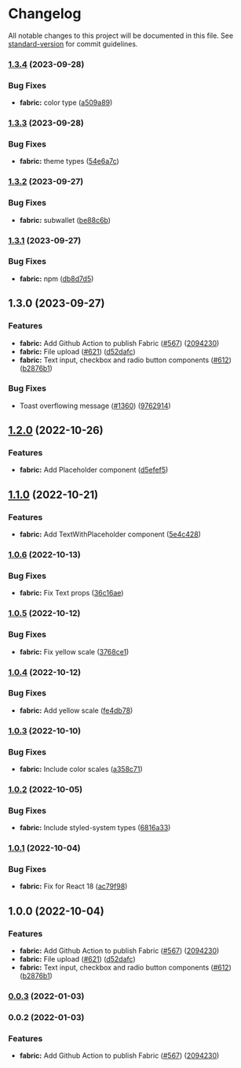 # Changelog

All notable changes to this project will be documented in this file. See [standard-version](https://github.com/conventional-changelog/standard-version) for commit guidelines.

### [1.3.4](https://github.com/centrifuge/apps/compare/fabric/v1.3.3...fabric/v1.3.4) (2023-09-28)


### Bug Fixes

* **fabric:** color type ([a509a89](https://github.com/centrifuge/apps/commit/a509a890318fa1b268210d018f6b995ae1d66721))

### [1.3.3](https://github.com/centrifuge/apps/compare/fabric/v1.3.2...fabric/v1.3.3) (2023-09-28)


### Bug Fixes

* **fabric:** theme types ([54e6a7c](https://github.com/centrifuge/apps/commit/54e6a7c8691fc5e7ea55804d6123e1a6f8417136))

### [1.3.2](https://github.com/centrifuge/apps/compare/fabric/v1.3.1...fabric/v1.3.2) (2023-09-27)


### Bug Fixes

* **fabric:** subwallet ([be88c6b](https://github.com/centrifuge/apps/commit/be88c6b4979b038e735995c89196c8744fdef8b0))

### [1.3.1](https://github.com/centrifuge/apps/compare/fabric/v1.3.0...fabric/v1.3.1) (2023-09-27)


### Bug Fixes

* **fabric:** npm ([db8d7d5](https://github.com/centrifuge/apps/commit/db8d7d56ddf29409c989003d17b80dab11c8e624))

## 1.3.0 (2023-09-27)


### Features

* **fabric:** Add Github Action to publish Fabric ([#567](https://github.com/centrifuge/apps/issues/567)) ([2094230](https://github.com/centrifuge/apps/commit/209423015ddece52cb8067803e57f9edd7124b00))
* **fabric:** File upload ([#621](https://github.com/centrifuge/apps/issues/621)) ([d52dafc](https://github.com/centrifuge/apps/commit/d52dafc4042ad2e6fd4a503003bf970953483395))
* **fabric:** Text input, checkbox and radio button components ([#612](https://github.com/centrifuge/apps/issues/612)) ([b2876b1](https://github.com/centrifuge/apps/commit/b2876b1088d520cd13844d139f126098273c557a))


### Bug Fixes

* Toast overflowing message ([#1360](https://github.com/centrifuge/apps/issues/1360)) ([9762914](https://github.com/centrifuge/apps/commit/97629144782b189e7dbaa3593bca37f902393f67))

## [1.2.0](https://github.com/centrifuge/apps/compare/fabric/v1.1.0...fabric/v1.2.0) (2022-10-26)


### Features

* **fabric:** Add Placeholder component ([d5efef5](https://github.com/centrifuge/apps/commit/d5efef5338b949bc86be2852fd722f9d6da56ba2))

## [1.1.0](https://github.com/centrifuge/apps/compare/fabric/v1.0.6...fabric/v1.1.0) (2022-10-21)


### Features

* **fabric:** Add TextWithPlaceholder component ([5e4c428](https://github.com/centrifuge/apps/commit/5e4c4288b4e9a931dcaef2baeb9c1b6e76eccd18))

### [1.0.6](https://github.com/centrifuge/apps/compare/fabric/v1.0.5...fabric/v1.0.6) (2022-10-13)


### Bug Fixes

* **fabric:** Fix Text props ([36c16ae](https://github.com/centrifuge/apps/commit/36c16aec3dd05626e8026f543096cade3caac78a))

### [1.0.5](https://github.com/centrifuge/apps/compare/fabric/v1.0.4...fabric/v1.0.5) (2022-10-12)


### Bug Fixes

* **fabric:** Fix yellow scale ([3768ce1](https://github.com/centrifuge/apps/commit/3768ce1a2e6641cc577b32c4246947b7dbae0662))

### [1.0.4](https://github.com/centrifuge/apps/compare/fabric/v1.0.3...fabric/v1.0.4) (2022-10-12)


### Bug Fixes

* **fabric:** Add yellow scale ([fe4db78](https://github.com/centrifuge/apps/commit/fe4db787a90a4d0cf32645be83c42e9a84095ba8))

### [1.0.3](https://github.com/centrifuge/apps/compare/fabric/v1.0.2...fabric/v1.0.3) (2022-10-10)


### Bug Fixes

* **fabric:** Include color scales ([a358c71](https://github.com/centrifuge/apps/commit/a358c7124090a88546a26701f0811bbb5e8a2ae0))

### [1.0.2](https://github.com/centrifuge/apps/compare/fabric/v1.0.1...fabric/v1.0.2) (2022-10-05)


### Bug Fixes

* **fabric:** Include styled-system types ([6816a33](https://github.com/centrifuge/apps/commit/6816a3365f5ccaec83143dcb1064aa51bd2ce0de))

### [1.0.1](https://github.com/centrifuge/apps/compare/fabric/v1.0.0...fabric/v1.0.1) (2022-10-04)


### Bug Fixes

* **fabric:** Fix for React 18 ([ac79f98](https://github.com/centrifuge/apps/commit/ac79f987abd16e0c6b51b135c06af591f6986818))

## 1.0.0 (2022-10-04)


### Features

* **fabric:** Add Github Action to publish Fabric ([#567](https://github.com/centrifuge/apps/issues/567)) ([2094230](https://github.com/centrifuge/apps/commit/209423015ddece52cb8067803e57f9edd7124b00))
* **fabric:** File upload ([#621](https://github.com/centrifuge/apps/issues/621)) ([d52dafc](https://github.com/centrifuge/apps/commit/d52dafc4042ad2e6fd4a503003bf970953483395))
* **fabric:** Text input, checkbox and radio button components ([#612](https://github.com/centrifuge/apps/issues/612)) ([b2876b1](https://github.com/centrifuge/apps/commit/b2876b1088d520cd13844d139f126098273c557a))

### [0.0.3](https://github.com/centrifuge/apps/compare/fabric/v0.0.2...fabric/v0.0.3) (2022-01-03)

### 0.0.2 (2022-01-03)


### Features

* **fabric:** Add Github Action to publish Fabric ([#567](https://github.com/centrifuge/apps/issues/567)) ([2094230](https://github.com/centrifuge/apps/commit/209423015ddece52cb8067803e57f9edd7124b00))

